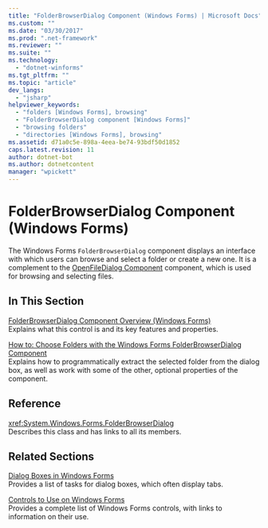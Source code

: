 ```yaml
---
title: "FolderBrowserDialog Component (Windows Forms) | Microsoft Docs"
ms.custom: ""
ms.date: "03/30/2017"
ms.prod: ".net-framework"
ms.reviewer: ""
ms.suite: ""
ms.technology: 
  - "dotnet-winforms"
ms.tgt_pltfrm: ""
ms.topic: "article"
dev_langs: 
  - "jsharp"
helpviewer_keywords: 
  - "folders [Windows Forms], browsing"
  - "FolderBrowserDialog component [Windows Forms]"
  - "browsing folders"
  - "directories [Windows Forms], browsing"
ms.assetid: d71a0c5e-898a-4eea-be74-93bdf50d1852
caps.latest.revision: 11
author: dotnet-bot
ms.author: dotnetcontent
manager: "wpickett"
---
```

# FolderBrowserDialog Component (Windows Forms)
The Windows Forms `FolderBrowserDialog` component displays an interface with which users can browse and select a folder or create a new one. It is a complement to the [OpenFileDialog Component](../../../../docs/framework/winforms/controls/openfiledialog-component-windows-forms.md) component, which is used for browsing and selecting files.  
  
## In This Section  
 [FolderBrowserDialog Component Overview (Windows Forms)](../../../../docs/framework/winforms/controls/folderbrowserdialog-component-overview-windows-forms.md)  
 Explains what this control is and its key features and properties.  
  
 [How to: Choose Folders with the Windows Forms FolderBrowserDialog Component](../../../../docs/framework/winforms/controls/how-to-choose-folders-with-the-windows-forms-folderbrowserdialog-component.md)  
 Explains how to programmatically extract the selected folder from the dialog box, as well as work with some of the other, optional properties of the component.  
  
## Reference  
 <xref:System.Windows.Forms.FolderBrowserDialog>  
 Describes this class and has links to all its members.  
  
## Related Sections  
 [Dialog Boxes in Windows Forms](../../../../docs/framework/winforms/dialog-boxes-in-windows-forms.md)  
 Provides a list of tasks for dialog boxes, which often display tabs.  
  
 [Controls to Use on Windows Forms](../../../../docs/framework/winforms/controls/controls-to-use-on-windows-forms.md)  
 Provides a complete list of Windows Forms controls, with links to information on their use.
